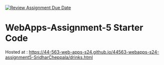 [![Review Assignment Due Date](https://classroom.github.com/assets/deadline-readme-button-24ddc0f5d75046c5622901739e7c5dd533143b0c8e959d652212380cedb1ea36.svg)](https://classroom.github.com/a/5u0mb8O1)
# WebApps-Assignment-5 Starter Code
Hosted at : https://44-563-web-apps-s24.github.io/44563-webapps-s24-assignment5-SridharCheppala/drinks.html
